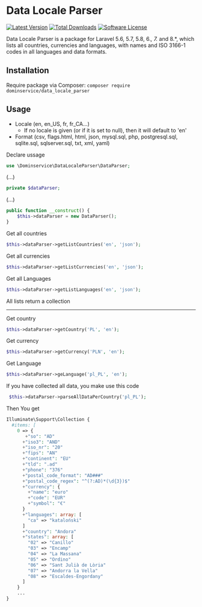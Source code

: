 # Data Locale Parser

[![Latest Version](https://img.shields.io/github/release/dominservice/data_locale_parser.svg?style=flat-square)](https://github.com/dominservice/data_locale_parser/releases)
[![Total Downloads](https://img.shields.io/packagist/dt/dominservice/data_locale_parser.svg?style=flat-square)](https://packagist.org/packages/dominservice/data_locale_parser)
[![Software License](https://img.shields.io/badge/license-MIT-brightgreen.svg?style=flat-square)](LICENSE)

Data Locale Parser is a package for Laravel 5.6, 5.7, 5.8, 6.*, 7.* and 8.*, which lists all countries, currencies and languages, with names and ISO 3166-1 codes in all languages and data formats.

## Installation

Require package via Composer: `composer require dominservice/data_locale_parser`

## Usage

- Locale (en, en_US, fr, fr_CA...)
    - If no locale is given (or if it is set to null), then it will default to 'en'
- Format (csv, flags.html, html, json, mysql.sql, php, postgresql.sql, sqlite.sql, sqlserver.sql, txt, xml, yaml)

Declare ussage
```php
use \Dominservice\DataLocaleParser\DataParser;
```
(...)
```php
private $dataParser;
```
(...)
```php
public function __construct() {
    $this->dataParser = new DataParser();
}
```
Get all countries
```php
$this->dataParser->getListCountries('en', 'json');
```
Get all currencies
```php
$this->dataParser->getListCurrencies('en', 'json');
```
Get all Languages
```php
$this->dataParser->getListLanguages('en', 'json');
```

All lists return a collection
___

Get country
```php
$this->dataParser->getCountry('PL', 'en');
```
Get currency
```php
$this->dataParser->getCurrency('PLN', 'en');
```
Get Language
```php
$this->dataParser->geLanguage('pl_PL', 'en');
```
If you have collected all data, you make use this code
```php
 $this->dataParser->parseAllDataPerCountry('pl_PL');
```
Then You get 
```php
Illuminate\Support\Collection {
  #items: [
    0 => {
       +"so": "AD"
      +"iso3": "AND"
      +"iso_nr": "20"
      +"fips": "AN"
      +"continent": "EU"
      +"tld": ".ad"
      +"phone": "376"
      +"postal_code_format": "AD###"
      +"postal_code_regex": "^(?:AD)*(\d{3})$"
      +"currency": {
        +"name": "euro"
        +"code": "EUR"
        +"symbol": "€"
      }
      +"languages": array: [
        "ca" => "kataloński"
      ]
      +"country": "Andora"
      +"states": array: [
        "02" => "Canillo"
        "03" => "Encamp"
        "04" => "La Massana"
        "05" => "Ordino"
        "06" => "Sant Julià de Lòria"
        "07" => "Andorra la Vella"
        "08" => "Escaldes-Engordany"
      ]
    }
    ...
}
```